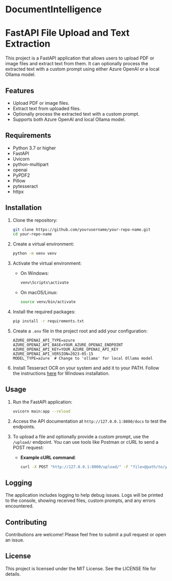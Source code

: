 # DocumentIntelligence

# FastAPI File Upload and Text Extraction

This project is a FastAPI application that allows users to upload PDF or image files and extract text from them. It can optionally process the extracted text with a custom prompt using either Azure OpenAI or a local Ollama model.

## Features

- Upload PDF or image files.
- Extract text from uploaded files.
- Optionally process the extracted text with a custom prompt.
- Supports both Azure OpenAI and local Ollama model.

## Requirements

- Python 3.7 or higher
- FastAPI
- Uvicorn
- python-multipart
- openai
- PyPDF2
- Pillow
- pytesseract
- httpx

## Installation

1. Clone the repository:

   ```bash
   git clone https://github.com/yourusername/your-repo-name.git
   cd your-repo-name
   ```

2. Create a virtual environment:

   ```bash
   python -m venv venv
   ```

3. Activate the virtual environment:

   - On Windows:
     ```bash
     venv\Scripts\activate
     ```

   - On macOS/Linux:
     ```bash
     source venv/bin/activate
     ```

4. Install the required packages:

   ```bash
   pip install -r requirements.txt
   ```

5. Create a `.env` file in the project root and add your configuration:

   ```plaintext
   AZURE_OPENAI_API_TYPE=azure
   AZURE_OPENAI_API_BASE=YOUR_AZURE_OPENAI_ENDPOINT
   AZURE_OPENAI_API_KEY=YOUR_AZURE_OPENAI_API_KEY
   AZURE_OPENAI_API_VERSION=2023-05-15
   MODEL_TYPE=azure  # Change to 'ollama' for local Ollama model
   ```

6. Install Tesseract OCR on your system and add it to your PATH. Follow the instructions [here](https://github.com/UB-Mannheim/tesseract/wiki) for Windows installation.

## Usage

1. Run the FastAPI application:

   ```bash
   uvicorn main:app --reload
   ```

2. Access the API documentation at `http://127.0.0.1:8000/docs` to test the endpoints.

3. To upload a file and optionally provide a custom prompt, use the `/upload/` endpoint. You can use tools like Postman or cURL to send a POST request:

   - **Example cURL command**:
     ```bash
     curl -X POST "http://127.0.0.1:8000/upload/" -F "file=@path/to/your/file.pdf" -F "custom_prompt=Your custom prompt here"
     ```

## Logging

The application includes logging to help debug issues. Logs will be printed to the console, showing received files, custom prompts, and any errors encountered.

## Contributing

Contributions are welcome! Please feel free to submit a pull request or open an issue.

## License

This project is licensed under the MIT License. See the LICENSE file for details.